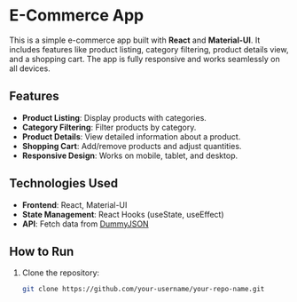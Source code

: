 # E-Commerce App

This is a simple e-commerce app built with **React** and **Material-UI**. It includes features like product listing, category filtering, product details view, and a shopping cart. The app is fully responsive and works seamlessly on all devices.

## Features

- **Product Listing**: Display products with categories.
- **Category Filtering**: Filter products by category.
- **Product Details**: View detailed information about a product.
- **Shopping Cart**: Add/remove products and adjust quantities.
- **Responsive Design**: Works on mobile, tablet, and desktop.

## Technologies Used

- **Frontend**: React, Material-UI
- **State Management**: React Hooks (useState, useEffect)
- **API**: Fetch data from [DummyJSON](https://dummyjson.com/products)



## How to Run

1. Clone the repository:
   ```bash
   git clone https://github.com/your-username/your-repo-name.git
